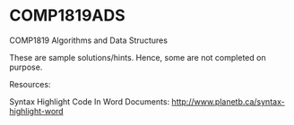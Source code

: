 # COMP1819ADS
COMP1819 Algorithms and Data Structures

These are sample solutions/hints. Hence, some are not completed on purpose. 

Resources:

Syntax Highlight Code In Word Documents: http://www.planetb.ca/syntax-highlight-word


